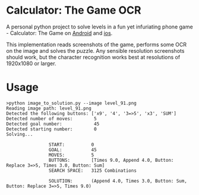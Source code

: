 # Calculator: The Game OCR
A personal python project to solve levels in a fun yet infuriating phone game - Calculator: The Game on [Android](https://play.google.com/store/apps/details?id=com.sm.calculateme) and [ios](https://itunes.apple.com/us/app/calculator-the-game/id1243055750). 

This implementation reads screenshots of the game, performs some OCR on the image and solves the puzzle.
Any sensible resolution screenshots should work, but the character recognition works best at resolutions of 1920x1080 or larger.

# Usage
```
>python image_to_solution.py --image level_91.png
Reading image path: level_91.png
Detected the following buttons: ['x9', '4', '3=>5', 'x3', 'SUM']
Detected number of moves:        5
Detected goal number:            45
Detected starting number:        0
Solving...

                START:          0
                GOAL:           45
                MOVES:          5
                BUTTONS:        [Times 9.0, Append 4.0, Button: Replace 3=>5, Times 3.0, Button: Sum]
                SEARCH SPACE:   3125 Combinations

                SOLUTION:       (Append 4.0, Times 3.0, Button: Sum, Button: Replace 3=>5, Times 9.0)
```
